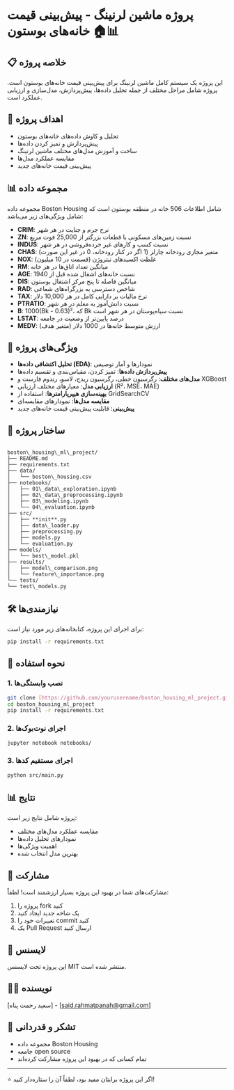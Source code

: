 # پروژه ماشین لرنینگ - پیش‌بینی قیمت خانه‌های بوستون 🏠📊

## 📋 خلاصه پروژه
این پروژه یک سیستم کامل ماشین لرنینگ برای پیش‌بینی قیمت خانه‌های بوستون است. پروژه شامل مراحل مختلف از جمله تحلیل داده‌ها، پیش‌پردازش، مدل‌سازی و ارزیابی عملکرد است.

## 🎯 اهداف پروژه
- تحلیل و کاوش داده‌های خانه‌های بوستون
- پیش‌پردازش و تمیز کردن داده‌ها
- ساخت و آموزش مدل‌های مختلف ماشین لرنینگ
- مقایسه عملکرد مدل‌ها
- پیش‌بینی قیمت خانه‌های جدید

## 📊 مجموعه داده
مجموعه داده Boston Housing شامل اطلاعات 506 خانه در منطقه بوستون است که شامل ویژگی‌های زیر می‌باشد:

- **CRIM**: نرخ جرم و جنایت در هر شهر
- **ZN**: نسبت زمین‌های مسکونی با قطعات بزرگتر از 25,000 فوت مربع
- **INDUS**: نسبت کسب و کار‌های غیر خرده‌فروشی در هر شهر
- **CHAS**: متغیر مجازی رودخانه چارلز (1 اگر در کنار رودخانه، 0 در غیر این صورت)
- **NOX**: غلظت اکسیدهای نیتروژن (قسمت در 10 میلیون)
- **RM**: میانگین تعداد اتاق‌ها در هر خانه
- **AGE**: نسبت خانه‌های اشغال شده قبل از 1940
- **DIS**: میانگین فاصله تا پنج مرکز اشتغال بوستون
- **RAD**: شاخص دسترسی به بزرگراه‌های شعاعی
- **TAX**: نرخ مالیات بر دارایی کامل در هر 10,000 دلار
- **PTRATIO**: نسبت دانش‌آموز به معلم در هر شهر
- **B**: 1000(Bk - 0.63)²، که Bk نسبت سیاه‌پوستان در هر شهر است
- **LSTAT**: درصد پایین‌تر از وضعیت در جامعه
- **MEDV**: ارزش متوسط خانه‌ها در 1000 دلار (متغیر هدف)

## 🚀 ویژگی‌های پروژه
- **تحلیل اکتشافی داده‌ها (EDA)**: نمودارها و آمار توصیفی
- **پیش‌پردازش داده‌ها**: تمیز کردن، مقیاس‌بندی و تقسیم داده‌ها
- **مدل‌های مختلف**: رگرسیون خطی، رگرسیون ریدج، لاسو، رندوم فارست و XGBoost
- **ارزیابی مدل**: معیارهای مختلف ارزیابی (R²، MSE، MAE)
- **بهینه‌سازی هیپرپارامترها**: استفاده از GridSearchCV
- **مقایسه مدل‌ها**: نمودارهای مقایسه‌ای
- **پیش‌بینی**: قابلیت پیش‌بینی قیمت خانه‌های جدید

## 📁 ساختار پروژه
```

boston\_housing\_ml\_project/
├── README.md
├── requirements.txt
├── data/
│   └── boston\_housing.csv
├── notebooks/
│   ├── 01\_data\_exploration.ipynb
│   ├── 02\_data\_preprocessing.ipynb
│   ├── 03\_modeling.ipynb
│   └── 04\_evaluation.ipynb
├── src/
│   ├── **init**.py
│   ├── data\_loader.py
│   ├── preprocessing.py
│   ├── models.py
│   └── evaluation.py
├── models/
│   └── best\_model.pkl
├── results/
│   ├── model\_comparison.png
│   └── feature\_importance.png
└── tests/
└── test\_models.py

````

## 🛠️ نیازمندی‌ها
برای اجرای این پروژه، کتابخانه‌های زیر مورد نیاز است:

```bash
pip install -r requirements.txt
````

## 📖 نحوه استفاده

### 1\. نصب وابستگی‌ها

```bash
git clone [https://github.com/yourusername/boston_housing_ml_project.git](https://github.com/yourusername/boston_housing_ml_project.git)
cd boston_housing_ml_project
pip install -r requirements.txt
```

### 2\. اجرای نوت‌بوک‌ها

```bash
jupyter notebook notebooks/
```

### 3\. اجرای مستقیم کدها

```bash
python src/main.py
```

## 📊 نتایج

پروژه شامل نتایج زیر است:

  - مقایسه عملکرد مدل‌های مختلف
  - نمودارهای تحلیل داده‌ها
  - اهمیت ویژگی‌ها
  - بهترین مدل انتخاب شده

## 🤝 مشارکت

مشارکت‌های شما در بهبود این پروژه بسیار ارزشمند است\! لطفاً:

1.  پروژه را fork کنید
2.  یک شاخه جدید ایجاد کنید
3.  تغییرات خود را commit کنید
4.  یک Pull Request ارسال کنید

## 📝 لایسنس

این پروژه تحت لایسنس MIT منتشر شده است.

## 👨‍💻 نویسنده

[سعید رحمت پناه] - [said.rahmatpanah@gmail.com]

## 🙏 تشکر و قدردانی

  - مجموعه داده Boston Housing
  - جامعه open source
  - تمام کسانی که در بهبود این پروژه مشارکت کرده‌اند

-----

⭐ اگر این پروژه برایتان مفید بود، لطفاً آن را ستاره‌دار کنید\!
